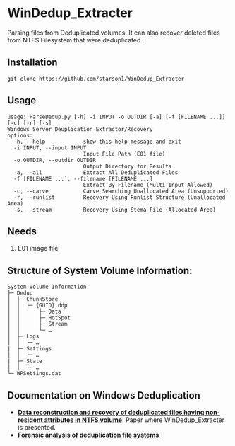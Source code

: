 # WinDedup_Extracter


Parsing files from Deduplicated volumes. It can also recover deleted files from NTFS Filesystem that were deduplicated.


## Installation

    git clone https://github.com/starson1/WinDedup_Extracter

## Usage
    usage: ParseDedup.py [-h] -i INPUT -o OUTDIR [-a] [-f [FILENAME ...]] [-c] [-r] [-s]
    Windows Server Deuplication Extractor/Recovery
    options:
      -h, --help            show this help message and exit
      -i INPUT, --input INPUT
                            Input File Path (E01 file)
      -o OUTDIR, --outdir OUTDIR
                            Output Directory for Results
      -a, --all             Extract All Deduplicated Files
      -f [FILENAME ...], --filename [FILENAME ...]
                            Extract By Filename (Multi-Input Allowed)
      -c, --carve           Carve Searching Unallocated Area (Unsupported)
      -r, --runlist         Recovery Using Runlist Structure (Unallocated Area)
      -s, --stream          Recovery Using Stema File (Allocated Area)
## Needs 

  1) E01 image file
  

## Structure of System Volume Information:

    System Volume Information
    ├─ Dedup                 
    │  ├─ ChunkStore                  
    │  │  ├─ {GUID}.ddp
    │  │      ├─ Data
    │  │      ├─ HotSpot
    │  │      ├─ Stream 
    │  │      └─ …
    │  ├─ Logs                
    │  │  └─ …
    |  ├─ Settings
    │  │  └─ …
    |  ├─ State
    │  │  └─ …
    └─ WPSettings.dat
       

## Documentation on Windows Deduplication

- [**Data reconstruction and recovery of deduplicated files having non-resident attributes in NTFS volume**](https://www.sciencedirect.com/science/article/pii/S266628172300080X): Paper where WinDedup_Extracter is presented.
- [**Forensic analysis of deduplication file systems**](https://www.sciencedirect.com/science/article/pii/S1742287617300324)
